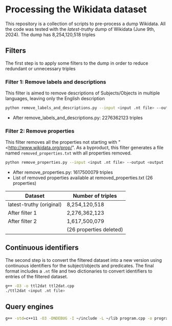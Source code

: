 # Processing the Wikidata dataset
This repository is a collection of scripts to pre-process a dump Wikidata. All
the code was tested with the *latest-truthy* dump of Wikidata (June 9th,
  2024). The dump has 8,254,120,518 triples

## Filters
The first step is to apply some filters to the dump in order to reduce redundant
or unnecessary triples

### Filter 1: Remove labels and descriptions
This filter is aimed to remove descriptions of Subjects/Objects in multiple
languages, leaving only the English description

```sh
python remove_labels_and_descriptions.py --input <input .nt file> --output <output .nt file>
```

- After remove_labels_and_descriptions.py: 2276362123 triples


### Filter 2: Remove properties
This filter removes all the properties not starting with
"<http://www.wikidata.org/prop/". As a byproduct, this filter generates a file
named `removed_properties.txt` with all  properties removed.

```sh
python remove_properties.py --input <input .nt file> --output <output .nt file>
```


- After remove_properties.py: 1617500079 triples
- List of removed properties available at removed_properties.txt (26 properties)


| Dataset                   | Number of triples  |
| ------------------------- | ------------------ |
| latest-truthy (original)  | 8,254,120,518      |
| After filter 1            | 2,276,362,123      |
| After filter 2            | 1,617,500,079      |
|                           | (26 properties deleted) |

## Continuous identifiers 
The second step is to convert the filtered dataset into a new version using continuous identifiers for the subject/objects and predicates. The final format includes a `.nt` file and two dictionaries to convert identifiers to entries of the filtered dataset.

```sh
g++ -O3 -o ttl2dat ttl2dat.cpp
./ttl2dat <input .nt file>
```

## Query engines


```sh
g++ -std=c++11 -O3 -DNDEBUG -I ~/include -L ~/lib program.cpp -o program -lsdsl
```


